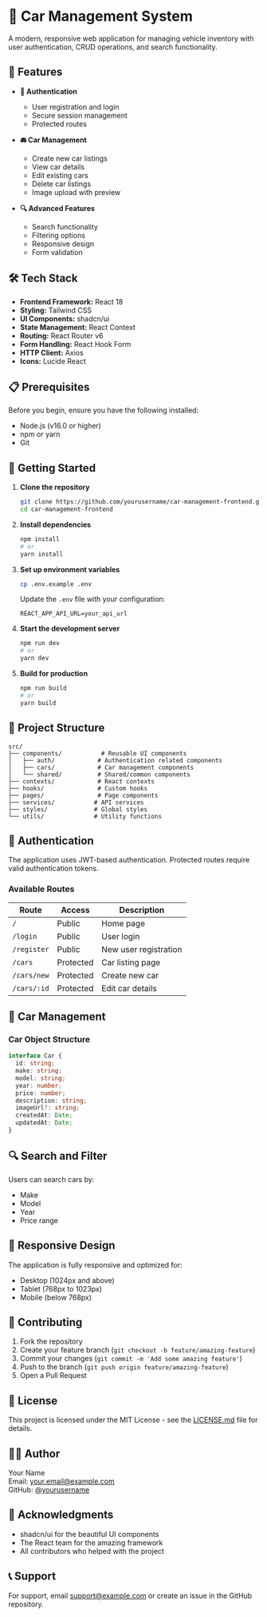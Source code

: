 # 🚗 Car Management System

A modern, responsive web application for managing vehicle inventory with user authentication, CRUD operations, and search functionality.

## 🌟 Features

- **🔐 Authentication**
  - User registration and login
  - Secure session management
  - Protected routes

- **🚘 Car Management**
  - Create new car listings
  - View car details
  - Edit existing cars
  - Delete car listings
  - Image upload with preview

- **🔍 Advanced Features**
  - Search functionality
  - Filtering options
  - Responsive design
  - Form validation

## 🛠️ Tech Stack

- **Frontend Framework:** React 18
- **Styling:** Tailwind CSS
- **UI Components:** shadcn/ui
- **State Management:** React Context
- **Routing:** React Router v6
- **Form Handling:** React Hook Form
- **HTTP Client:** Axios
- **Icons:** Lucide React

## 📋 Prerequisites

Before you begin, ensure you have the following installed:
- Node.js (v16.0 or higher)
- npm or yarn
- Git

## 🚀 Getting Started

1. **Clone the repository**
   ```bash
   git clone https://github.com/yourusername/car-management-frontend.git
   cd car-management-frontend
   ```

2. **Install dependencies**
   ```bash
   npm install
   # or
   yarn install
   ```

3. **Set up environment variables**
   ```bash
   cp .env.example .env
   ```
   Update the `.env` file with your configuration:
   ```
   REACT_APP_API_URL=your_api_url
   ```

4. **Start the development server**
   ```bash
   npm run dev
   # or
   yarn dev
   ```

5. **Build for production**
   ```bash
   npm run build
   # or
   yarn build
   ```

## 📁 Project Structure

```
src/
├── components/           # Reusable UI components
│   ├── auth/            # Authentication related components
│   ├── cars/            # Car management components
│   └── shared/          # Shared/common components
├── contexts/            # React contexts
├── hooks/               # Custom hooks
├── pages/               # Page components
├── services/           # API services
├── styles/             # Global styles
└── utils/              # Utility functions
```

## 🔐 Authentication

The application uses JWT-based authentication. Protected routes require valid authentication tokens.

### Available Routes

| Route | Access | Description |
|-------|---------|------------|
| `/` | Public | Home page |
| `/login` | Public | User login |
| `/register` | Public | New user registration |
| `/cars` | Protected | Car listing page |
| `/cars/new` | Protected | Create new car |
| `/cars/:id` | Protected | Edit car details |

## 🚗 Car Management

### Car Object Structure

```typescript
interface Car {
  id: string;
  make: string;
  model: string;
  year: number;
  price: number;
  description: string;
  imageUrl?: string;
  createdAt: Date;
  updatedAt: Date;
}
```

## 🔍 Search and Filter

Users can search cars by:
- Make
- Model
- Year
- Price range

## 📱 Responsive Design

The application is fully responsive and optimized for:
- Desktop (1024px and above)
- Tablet (768px to 1023px)
- Mobile (below 768px)

## 🤝 Contributing

1. Fork the repository
2. Create your feature branch (`git checkout -b feature/amazing-feature`)
3. Commit your changes (`git commit -m 'Add some amazing feature'`)
4. Push to the branch (`git push origin feature/amazing-feature`)
5. Open a Pull Request

## 📜 License

This project is licensed under the MIT License - see the [LICENSE.md](LICENSE.md) file for details.

## 👨‍💻 Author

Your Name  
Email: your.email@example.com  
GitHub: [@yourusername](https://github.com/yourusername)

## 🙏 Acknowledgments

- shadcn/ui for the beautiful UI components
- The React team for the amazing framework
- All contributors who helped with the project

## 📞 Support

For support, email support@example.com or create an issue in the GitHub repository.